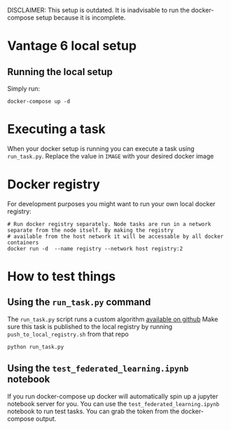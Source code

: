 DISCLAIMER: This setup is outdated. It is inadvisable to run the docker-compose setup because it is incomplete.

# Vantage 6 local setup

## Running the local setup
Simply run:
```shell script
docker-compose up -d
```

# Executing a task
When your docker setup is running you can execute a task using `run_task.py`. Replace the value in `IMAGE` with your
desired docker image

# Docker registry
For development purposes you might want to run your own local docker registry:
```
# Run docker registry separately. Node tasks are run in a network separate from the node itself. By making the registry
# available from the host network it will be accessable by all docker containers
docker run -d  --name registry --network host registry:2
```

# How to test things
## Using the `run_task.py` command
The `run_task.py` script runs a custom algorithm [available on github](https://github.com/CARRIER-project/vantage6-algorithms)
Make sure this task is published to the local registry by running `push_to_local_registry.sh` from that repo

```
python run_task.py
```
## Using the `test_federated_learning.ipynb` notebook
If you run docker-compose up docker will automatically spin up a jupyter notebook server for you. You can use the
`test_federated_learning.ipynb` notebook to run test tasks. You can grab the token from the docker-compose output.
